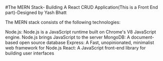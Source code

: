 #The MERN Stack- Building A React CRUD Application(This is a Front End part)-Designed by Yash Bhatt

The MERN stack consists of the following technologies:

Node.js: Node.js is a JavaScript runtime built on Chrome's V8 JavaScript engine. Node.js brings JavaScript to the server
MongoDB: A document-based open source database
Express: A Fast, unopinionated, minimalist web framework for Node.js
React: A JavaScript front-end library for building user interfaces
